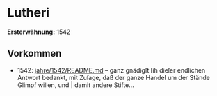# Lutheri

**Ersterwähnung:** 1542

## Vorkommen
- 1542: [jahre/1542/README.md](../jahre/1542/README.md) – ganz gnädigſt
ſih dieſer endlichen Antwort bedankt, mit Zuſage, daß
der ganze Handel um der Stände Glimpf willen, und |
damit andere Stifte...
